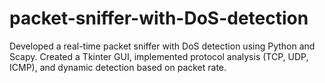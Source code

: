 # packet-sniffer-with-DoS-detection
Developed a real-time packet sniffer with DoS detection using Python and Scapy. Created a Tkinter GUI, implemented protocol analysis (TCP, UDP, ICMP), and dynamic detection based on packet rate.
